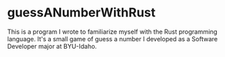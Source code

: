 # guessANumberWithRust
This is a program I wrote to familiarize myself with the Rust programming language. It's a small game of guess a number I developed as a Software Developer major at BYU-Idaho.
